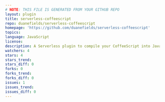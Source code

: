 ```yaml
---
# NOTE: THIS FILE IS GENERATED FROM YOUR GITHUB REPO
layout: plugin
title: serverless-coffeescript
repo: duanefields/serverless-coffeescript
homepage: 'https://github.com/duanefields/serverless-coffeescript'
topics: 
language: JavaScript
license: 
description: A Serverless plugin to compile your CoffeeScript into JavaScript at deployment
watchers: 4
stars: 4
stars_trend: 
stars_diff: 0
forks: 0
forks_trend: 
forks_diff: 0
issues: 1
issues_trend: 
issues_diff: 0
---
```

